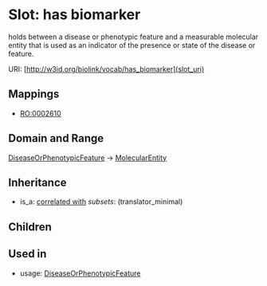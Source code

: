 # Slot: has biomarker


holds between a disease or phenotypic feature and a measurable molecular entity that is used as an indicator of the presence or state of the disease or feature.

URI: [http://w3id.org/biolink/vocab/has_biomarker](slot_uri)
## Mappings

 * [RO:0002610](http://purl.obolibrary.org/obo/RO_0002610)
## Domain and Range

[DiseaseOrPhenotypicFeature](DiseaseOrPhenotypicFeature.md) -> [MolecularEntity](MolecularEntity.md)
## Inheritance

 *  is_a: [correlated with](correlated_with.md) *subsets*: (translator_minimal)
## Children

## Used in

 *  usage: [DiseaseOrPhenotypicFeature](DiseaseOrPhenotypicFeature.md)
